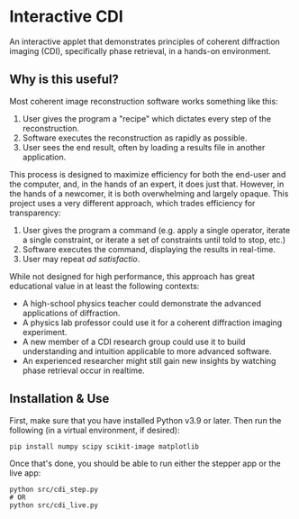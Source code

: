 # Interactive CDI
An interactive applet that demonstrates principles of coherent diffraction imaging (CDI), specifically phase retrieval, in a hands-on environment. 

## Why is this useful?
Most coherent image reconstruction software works something like this:

1. User gives the program a "recipe" which dictates every step of the reconstruction.
2. Software executes the reconstruction as rapidly as possible.
3. User sees the end result, often by loading a results file in another application.

This process is designed to maximize efficiency for both the end-user and the computer, and, in the hands of an expert, it does just that. However, in the hands of a newcomer, it is both overwhelming and largely opaque. This project uses a very different approach, which trades efficiency for transparency:

1. User gives the program a command (e.g. apply a single operator, iterate a single constraint, or iterate a set of constraints until told to stop, etc.)
2. Software executes the command, displaying the results in real-time.
3. User may repeat *ad satisfactio*.

While not designed for high performance, this approach has great educational value in at least the following contexts:
* A high-school physics teacher could demonstrate the advanced applications of diffraction.
* A physics lab professor could use it for a coherent diffraction imaging experiment.
* A new member of a CDI research group could use it to build understanding and intuition applicable to more advanced software.
* An experienced researcher might still gain new insights by watching phase retrieval occur in realtime.

## Installation & Use
First, make sure that you have installed Python v3.9 or later. Then run the following (in a virtual environment, if desired):

    pip install numpy scipy scikit-image matplotlib

Once that's done, you should be able to run either the stepper app or the live app:

    python src/cdi_step.py
    # OR 
    python src/cdi_live.py


